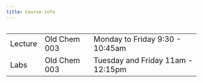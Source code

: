 ```yaml
---
title: Course info
---
```


<style>
  .column {
  width: 100%;
  }

  table {
  width: 100%;
  font-size: 20px;
  font-weight: 400;
  }
  
</style>

<div class = "column">
<table>
<tbody>
  <tr>
    <td class="tg-0pky">Lecture</td>
    <td class="tg-0pky">Old Chem 003</td>
    <td class="tg-0pky">Monday to Friday 9:30 - 10:45am</td>
  </tr>
  <tr>
    <td class="tg-0pky">Labs</td>
    <td class="tg-0pky">Old Chem 003</td>
    <td class="tg-0pky">Tuesday  and Friday 11am - 12:15pm</td>
  </tr>
</tbody>
</table>
</div>

